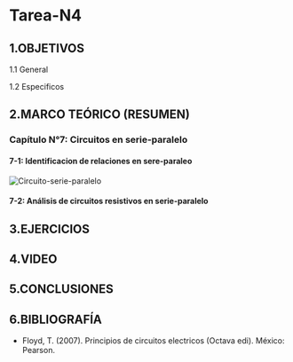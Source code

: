 # Tarea-N4
## 1.OBJETIVOS
   
   1.1  General
   

   
   1.2 Especificos
           
## 2.MARCO TEÓRICO (RESUMEN)
### Capítulo N°7: Circuitos en serie-paralelo
#### 7-1: Identificacion de relaciones en sere-paraleo
![Circuito-serie-paralelo](https://user-images.githubusercontent.com/93681159/146095713-4d7fd3cf-7c5d-4810-a01f-0fe2b5bf21ea.jpeg)
#### 7-2: Análisis de circuitos resistivos en serie-paralelo

## 3.EJERCICIOS
## 4.VIDEO
## 5.CONCLUSIONES
## 6.BIBLIOGRAFÍA
* Floyd, T. (2007). Principios de circuitos electricos (Octava edi). México: Pearson.
